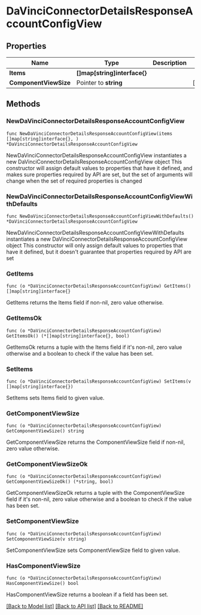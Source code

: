 # DaVinciConnectorDetailsResponseAccountConfigView

## Properties

Name | Type | Description | Notes
------------ | ------------- | ------------- | -------------
**Items** | **[]map[string]interface{}** |  | 
**ComponentViewSize** | Pointer to **string** |  | [optional] 

## Methods

### NewDaVinciConnectorDetailsResponseAccountConfigView

`func NewDaVinciConnectorDetailsResponseAccountConfigView(items []map[string]interface{}, ) *DaVinciConnectorDetailsResponseAccountConfigView`

NewDaVinciConnectorDetailsResponseAccountConfigView instantiates a new DaVinciConnectorDetailsResponseAccountConfigView object
This constructor will assign default values to properties that have it defined,
and makes sure properties required by API are set, but the set of arguments
will change when the set of required properties is changed

### NewDaVinciConnectorDetailsResponseAccountConfigViewWithDefaults

`func NewDaVinciConnectorDetailsResponseAccountConfigViewWithDefaults() *DaVinciConnectorDetailsResponseAccountConfigView`

NewDaVinciConnectorDetailsResponseAccountConfigViewWithDefaults instantiates a new DaVinciConnectorDetailsResponseAccountConfigView object
This constructor will only assign default values to properties that have it defined,
but it doesn't guarantee that properties required by API are set

### GetItems

`func (o *DaVinciConnectorDetailsResponseAccountConfigView) GetItems() []map[string]interface{}`

GetItems returns the Items field if non-nil, zero value otherwise.

### GetItemsOk

`func (o *DaVinciConnectorDetailsResponseAccountConfigView) GetItemsOk() (*[]map[string]interface{}, bool)`

GetItemsOk returns a tuple with the Items field if it's non-nil, zero value otherwise
and a boolean to check if the value has been set.

### SetItems

`func (o *DaVinciConnectorDetailsResponseAccountConfigView) SetItems(v []map[string]interface{})`

SetItems sets Items field to given value.


### GetComponentViewSize

`func (o *DaVinciConnectorDetailsResponseAccountConfigView) GetComponentViewSize() string`

GetComponentViewSize returns the ComponentViewSize field if non-nil, zero value otherwise.

### GetComponentViewSizeOk

`func (o *DaVinciConnectorDetailsResponseAccountConfigView) GetComponentViewSizeOk() (*string, bool)`

GetComponentViewSizeOk returns a tuple with the ComponentViewSize field if it's non-nil, zero value otherwise
and a boolean to check if the value has been set.

### SetComponentViewSize

`func (o *DaVinciConnectorDetailsResponseAccountConfigView) SetComponentViewSize(v string)`

SetComponentViewSize sets ComponentViewSize field to given value.

### HasComponentViewSize

`func (o *DaVinciConnectorDetailsResponseAccountConfigView) HasComponentViewSize() bool`

HasComponentViewSize returns a boolean if a field has been set.


[[Back to Model list]](../README.md#documentation-for-models) [[Back to API list]](../README.md#documentation-for-api-endpoints) [[Back to README]](../README.md)


